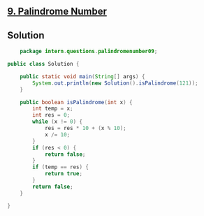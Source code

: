 ## [9. Palindrome Number](https://leetcode.com/problems/palindrome-number)

## Solution

```java
	package intern.questions.palindromenumber09;

public class Solution {

	public static void main(String[] args) {
		System.out.println(new Solution().isPalindrome(121));
	}

	public boolean isPalindrome(int x) {
		int temp = x;
		int res = 0;
		while (x != 0) {
			res = res * 10 + (x % 10);
			x /= 10;
		}
		if (res < 0) {
			return false;
		}
		if (temp == res) {
			return true;
		}
		return false;
	}

}
```